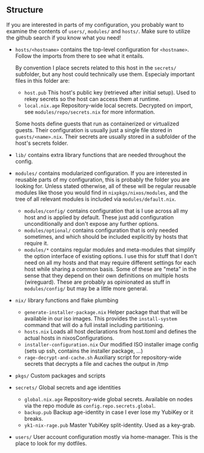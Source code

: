 ## Structure

If you are interested in parts of my configuration, you probably want to examine the contents of `users/`, `modules/` and `hosts/`.
Make sure to utilize the github search if you know what you need!

- `hosts/<hostname>` contains the top-level configuration for `<hostname>`.
  Follow the imports from there to see what it entails.

  By convention I place secrets related to this host in the `secrets/` subfolder, but any host
  could technically use them. Especialy important files in this folder are:
  - `host.pub` This host's public key (retrieved after initial setup). Used to rekey secrets so the host can access them at runtime.
  - `local.nix.age` Repository-wide local secrets. Decrypted on import, see `modules/repo/secrets.nix` for more information.

  Some hosts define guests that run as containerized or virtualized guests. Their configuration is usually just a single file
  stored in `guests/<name>.nix`. Their secrets are usually stored in a subfolder of the host's secrets folder.

- `lib/` contains extra library functions that are needed throughout the config.

- `modules/` contains modularized configuration. If you are interested in reusable parts of
  my configuration, this is probably the folder you are looking for. Unless stated otherwise,
  all of these will be regular reusable modules like those you would find in `nixpkgs/nixos/modules`,
  and the tree of all relevant modules is included via `modules/default.nix`.
  - `modules/config/` contains configuration that is I use across all my host and is applied by default.
    These just add configuration unconditionally and don't expose any further options.
  - `modules/optional/` contains configuration that is only needed sometimes, and which should
    be included explicitly by hosts that require it.
  - `modules/*` contains regular modules and meta-modules that simplify the option interface of existing options.
    I use this for stuff that I don't need on all my hosts and that may require different settings
    for each host while sharing a common basis.
    Some of these are "meta" in the sense that they depend on their own definitions on multiple hosts (wireguard).
    These are probably as opinionated as stuff in `modules/config/` but may be a little more general.

- `nix/` library functions and flake plumbing
  - `generate-installer-package.nix` Helper package that that will be available in our iso images. This provides the `install-system` command that will do a full install including partitioning.
  - `hosts.nix` Loads all host declarations from host.toml and defines the actual hosts in nixosConfigurations.
  - `installer-configuration.nix` Our modified ISO installer image config (sets up ssh, contains the installer package, ...)
  - `rage-decrypt-and-cache.sh` Auxiliary script for repository-wide secrets that decrypts a file and caches the output in /tmp

- `pkgs/` Custom packages and scripts

- `secrets/` Global secrets and age identities
  - `global.nix.age` Repository-wide global secrets. Available on nodes via the repo module as `config.repo.secrets.global`.
  - `backup.pub` Backup age-identity in case I ever lose my YubiKey or it breaks.
  - `yk1-nix-rage.pub` Master YubiKey split-identity. Used as a key-grab.

- `users/` User account configuration mostly via home-manager.
  This is the place to look for my dotfiles.
